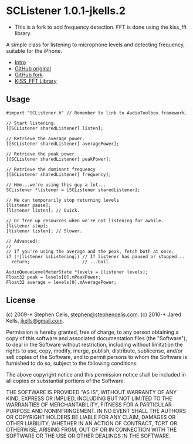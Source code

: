SCListener 1.0.1-jkells.2
=========================

* This is a fork to add frequency detection. FFT is done using the kiss_fft library.

A simple class for listening to microphone levels and detecting frequency, suitable for the iPhone.

* [Intro](http://stephencelis.com/2009/03/02/now-i-just-need-an-audience.html)
* [GitHub original](http://github.com/stephencelis/sc_listener)
* [GitHub fork](http://github.com/jkells/sc_listener)
* [KISS_FFT Library](http://kissfft.sourceforge.net/)

Usage
-----

    #import "SCListener.h" // Remember to link to AudioToolbox.framework.
    
    // Start listening.
    [[SCListener sharedListener] listen];
    
    // Retrieve the average power.
    [[SCListener sharedListener] averagePower];
    
    // Retrieve the peak power.
    [[SCListener sharedListener] peakPower];

    // Retrieve the dominant frequency
    [[SCListener sharedListener] frequency];

    // Hmm...we're using this guy a lot...
    SCListener *listener = [SCListener sharedListener];
    
    // We can temporarily stop returning levels
    [listener pause];
    [listener listen]; // Quick.
    
    // Or free up resources when we're not listening for awhile.
    [listener stop];
    [listener listen]; // Slower.
    
    // Advanced!:
    //
    // If you're using the average and the peak, fetch both at once.
    if (![listener isListening]) // If listener has paused or stopped...
      return;                    // ...bail.
    
    AudioQueueLevelMeterState *levels = [listener levels];
    Float32 peak = levels[0].mPeakPower;
    Float32 average = levels[0].mAveragePower;


License
-------

(c) 2009-* Stephen Celis, <stephen@stephencelis.com>.
(c) 2010-* Jared Kells, <jkells@gmail.com>.

Permission is hereby granted, free of charge, to any person obtaining a copy 
of this software and associated documentation files (the "Software"), to deal 
in the Software without restriction, including without limitation the rights 
to use, copy, modify, merge, publish, distribute, sublicense, and/or sell 
copies of the Software, and to permit persons to whom the Software is 
furnished to do so, subject to the following conditions:

The above copyright notice and this permission notice shall be included in all
copies or substantial portions of the Software.

THE SOFTWARE IS PROVIDED "AS IS", WITHOUT WARRANTY OF ANY KIND, EXPRESS OR
IMPLIED, INCLUDING BUT NOT LIMITED TO THE WARRANTIES OF MERCHANTABILITY,
FITNESS FOR A PARTICULAR PURPOSE AND NONINFRINGEMENT. IN NO EVENT SHALL THE
AUTHORS OR COPYRIGHT HOLDERS BE LIABLE FOR ANY CLAIM, DAMAGES OR OTHER
LIABILITY, WHETHER IN AN ACTION OF CONTRACT, TORT OR OTHERWISE, ARISING FROM,
OUT OF OR IN CONNECTION WITH THE SOFTWARE OR THE USE OR OTHER DEALINGS IN THE
SOFTWARE.
